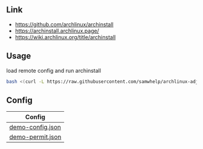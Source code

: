 

## Link

* https://github.com/archlinux/archinstall
* https://archinstall.archlinux.page/
* https://wiki.archlinux.org/title/archinstall


## Usage

load remote config and run archinstall

``` sh
bash <(curl -L https://raw.githubusercontent.com/samwhelp/archlinux-adjustment/main/sample/archinstall/profile/locale/en_us/mate/start-remote.sh)
```


## Config

| Config |
| ------ |
| [demo-config.json](demo-config.json) |
| [demo-permit.json](demo-permit.json) |
